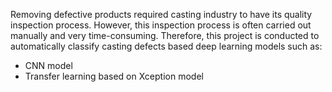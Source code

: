 Removing defective products required casting industry to have its quality inspection process. However, this inspection process is often carried out manually and very time-consuming. Therefore, this project is conducted to automatically classify casting defects based deep learning models such as:
- CNN model
- Transfer learning based on Xception model

